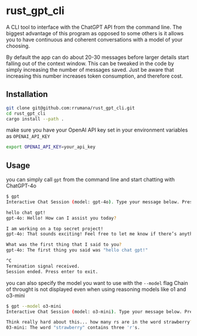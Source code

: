 # rust_gpt_cli
A CLI tool to interface with the ChatGPT API from the command line. The biggest advantage of this program as opposed to some others is it allows you to have continuous and coherent conversations with a model of your choosing. 

By default the app can do about 20-30 messages before larger details start falling out of the context window. This can be tweaked in the code by simply increasing the number of messages saved. Just be aware that increasing this number increases token consumption, and therefore cost.

## Installation

```bash
git clone git@github.com:rrumana/rust_gpt_cli.git
cd rust_gpt_cli
cargo install --path .
```

make sure you have your OpenAI API key set in your environment variables as `OPENAI_API_KEY`

```bash
export OPENAI_API_KEY=your_api_key
```

## Usage

you can simply call `gpt` from the command line and start chatting with ChatGPT-4o

```bash
$ gpt
Interactive Chat Session (model: gpt-4o). Type your message below. Press Ctrl+C to exit.

hello chat gpt!
gpt-4o: Hello! How can I assist you today?

I am working on a top secret project!
gpt-4o: That sounds exciting! Feel free to let me know if there’s anything specific you need help with or if there’s anything I can do to support your project!

What was the first thing that I said to you?
gpt-4o: The first thing you said was "hello chat gpt!"

^C
Termination signal received.
Session ended. Press enter to exit.
```

you can also specify the model you want to use with the `--model` flag
Chain of throught is not displayed even when using reasoning models like o1 and o3-mini
```bash
$ gpt --model o3-mini
Interactive Chat Session (model: o3-mini). Type your message below. Press Ctrl+C to exit.

Think really hard about this... how many rs are in the word strawberry?
03-mini: The word "strawberry" contains three 'r's.
```

